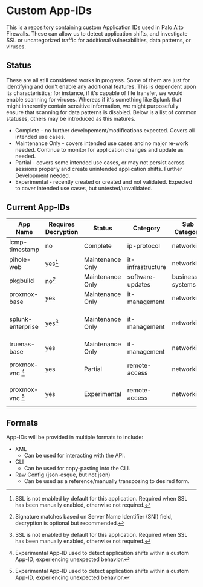 # Custom App-IDs
This is a repository containing custom Application IDs used in Palo Alto Firewalls. These can allow us to detect application shifts, and investigate SSL or uncategorized traffic for additional vulnerabilities, data patterns, or viruses.

## Status 
These are all still considered works in progress. Some of them are just for identifying and don't enable any additional features. This is dependent upon its characteristics; for instance, if it's capable of file transfer, we would enable scanning for viruses. Whereas if it's something like Splunk that might inherently contain sensitive information, we might purposefully ensure that scanning for data patterns is disabled. Below is a list of common statuses, others may be introduced as this matures.

* Complete - no further developement/modifications expected. Covers all intended use cases.
* Maintenance Only - covers intended use cases and no major re-work needed. Continue to monitor for application changes and update as needed.
* Partial - covers some intended use cases, or may not persist across sessions properly and create unintended application shifts. Further Development needed. 
* Experimental - recently created or created and not validated. Expected to cover intended use cases, but untested/unvalidated.

## Current App-IDs 

| App Name | Requires Decryption | Status | Category | Sub Category | Default Protos/Ports |
| -------- | ------------------- | ------ | -------- | ------------ | -------------------- |
| icmp-timestamp | no | Complete | ip-protocol | networking | ip_proto/13, ip_proto/14 |
| pihole-web | yes[^1] | Maintenance Only | it-infrastructure | networking | tcp/80, tcp/443 |
| pkgbuild | no[^2] | Maintenance Only | software-updates | business-systems | tcp/80, tcp/443 |
| proxmox-base | yes | Maintenance Only | it-management | networking | tcp/8006 |
| splunk-enterprise | yes[^1] | Maintenance Only | it-management | networking | tcp/80, tcp/443, tcp/8000, tcp/8443 |
| truenas-base | yes | Maintenance Only | it-management | networking | tcp/443 |
| proxmox-vnc [^3] | yes | Partial | remote-access | networking | tcp/8006, tcp/5000-5999 |
| proxmox-vnc [^3] | yes | Experimental | remote-access | networking | tcp/8006, tcp/5000-5999 |



[^1]: SSL is not enabled by default for this application. Required when SSL has been manually enabled, otherwise not required.
[^2]: Signature matches based on Server Name Identifier (SNI) field, decryption is optional but recommended.
[^3]: Experimental App-ID used to detect application shifts within a custom App-ID; experiencing unexpected behavior.

## Formats
App-IDs will be provided in multiple formats to include:

* XML
    * Can be used for interacting with the API.
* CLI
    * Can be used for copy-pasting into the CLI.
* Raw Config (json-esque, but not json)
    * Can be used as a reference/manually transposing to desired form.